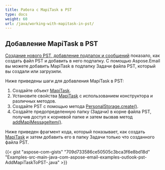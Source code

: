 ```yaml
---
title: Работа с MapiTask в PST
type: docs
weight: 60
url: /java/working-with-mapitask-in-pst/
---
```


## **Добавление MapiTask в PST**

[Создание нового PST, добавление подпапок и сообщений](/email/java/create-new-pst-add-sub-folders-and-messages/) показало, как создать файл PST и добавить в него подпапку. С помощью Aspose.Email вы можете добавить MapiTask в подпапку Задачи файла PST, который вы создали или загрузили.

Ниже приведены шаги для добавления MapiTask в PST:

1. Создайте объект [MapiTask](https://reference.aspose.com/email/java/com.aspose.email/mapitask/).
1. Установите свойства [MapiTask](https://reference.aspose.com/email/java/com.aspose.email/mapitask/) с использованием конструктора и различных методов.
1. Создайте PST с помощью метода [PersonalStorage.create()](https://reference.aspose.com/email/java/com.aspose.email/personalstorage/#create-java.io.OutputStream-int-).
1. Создайте предопределенную папку (Задачи) в корне файла PST, получив доступ к корневой папке и затем вызвав метод [addMapiMessageItem()](https://reference.aspose.com/email/java/com.aspose.email/folderinfo/#addMapiMessageItem-com.aspose.email.IMapiMessageItem-).

Ниже приведен фрагмент кода, который показывает, как создать [MapiTask](https://reference.aspose.com/email/java/com.aspose.email/mapitask/) и затем добавить его в папку Задачи только что созданного файла PST.



{{< gist "aspose-com-gists" "709d733586ce50505c3bca3f6e8bd18d" "Examples-src-main-java-com-aspose-email-examples-outlook-pst-AddMapiTaskToPST-.java" >}}
